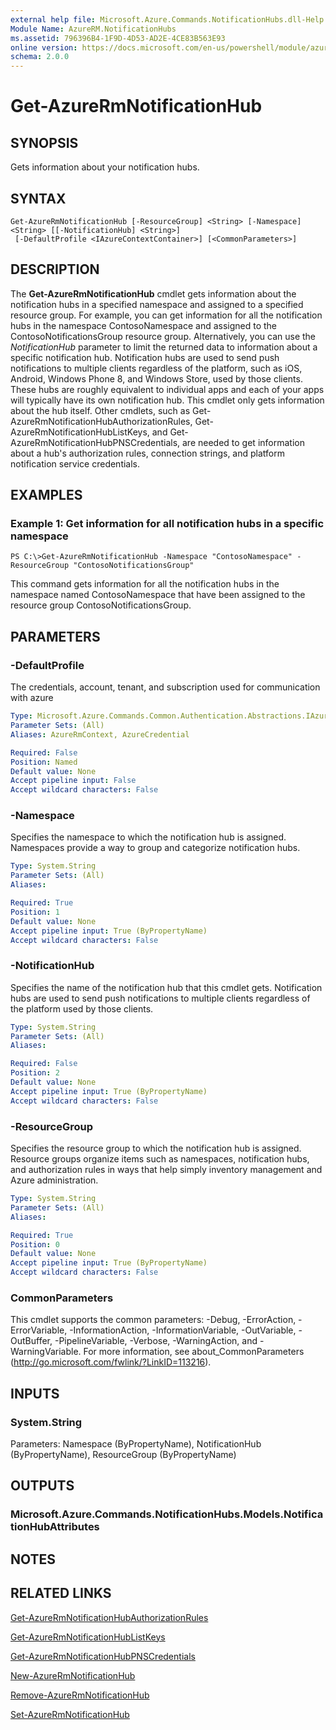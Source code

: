 ```yaml
---
external help file: Microsoft.Azure.Commands.NotificationHubs.dll-Help.xml
Module Name: AzureRM.NotificationHubs
ms.assetid: 796396B4-1F9D-4D53-AD2E-4CE83B563E93
online version: https://docs.microsoft.com/en-us/powershell/module/azurerm.notificationhubs/get-azurermnotificationhub
schema: 2.0.0
---
```


# Get-AzureRmNotificationHub

## SYNOPSIS
Gets information about your notification hubs.

## SYNTAX

```
Get-AzureRmNotificationHub [-ResourceGroup] <String> [-Namespace] <String> [[-NotificationHub] <String>]
 [-DefaultProfile <IAzureContextContainer>] [<CommonParameters>]
```

## DESCRIPTION
The **Get-AzureRmNotificationHub** cmdlet gets information about the notification hubs in a specified namespace and assigned to a specified resource group.
For example, you can get information for all the notification hubs in the namespace ContosoNamespace and assigned to the ContosoNotificationsGroup resource group.
Alternatively, you can use the *NotificationHub* parameter to limit the returned data to information about a specific notification hub.
Notification hubs are used to send push notifications to multiple clients regardless of the platform, such as iOS, Android, Windows Phone 8, and Windows Store, used by those clients.
These hubs are roughly equivalent to individual apps and each of your apps will typically have its own notification hub.
This cmdlet only gets information about the hub itself.
Other cmdlets, such as Get-AzureRmNotificationHubAuthorizationRules, Get-AzureRmNotificationHubListKeys, and Get-AzureRmNotificationHubPNSCredentials, are needed to get information about a hub's authorization rules, connection strings, and platform notification service credentials.

## EXAMPLES

### Example 1: Get information for all notification hubs in a specific namespace
```
PS C:\>Get-AzureRmNotificationHub -Namespace "ContosoNamespace" -ResourceGroup "ContosoNotificationsGroup"
```

This command gets information for all the notification hubs in the namespace named ContosoNamespace that have been assigned to the resource group ContosoNotificationsGroup.

## PARAMETERS

### -DefaultProfile
The credentials, account, tenant, and subscription used for communication with azure

```yaml
Type: Microsoft.Azure.Commands.Common.Authentication.Abstractions.IAzureContextContainer
Parameter Sets: (All)
Aliases: AzureRmContext, AzureCredential

Required: False
Position: Named
Default value: None
Accept pipeline input: False
Accept wildcard characters: False
```

### -Namespace
Specifies the namespace to which the notification hub is assigned.
Namespaces provide a way to group and categorize notification hubs.

```yaml
Type: System.String
Parameter Sets: (All)
Aliases:

Required: True
Position: 1
Default value: None
Accept pipeline input: True (ByPropertyName)
Accept wildcard characters: False
```

### -NotificationHub
Specifies the name of the notification hub that this cmdlet gets.
Notification hubs are used to send push notifications to multiple clients regardless of the platform used by those clients.

```yaml
Type: System.String
Parameter Sets: (All)
Aliases:

Required: False
Position: 2
Default value: None
Accept pipeline input: True (ByPropertyName)
Accept wildcard characters: False
```

### -ResourceGroup
Specifies the resource group to which the notification hub is assigned.
Resource groups organize items such as namespaces, notification hubs, and authorization rules in ways that help simply inventory management and Azure administration.

```yaml
Type: System.String
Parameter Sets: (All)
Aliases:

Required: True
Position: 0
Default value: None
Accept pipeline input: True (ByPropertyName)
Accept wildcard characters: False
```

### CommonParameters
This cmdlet supports the common parameters: -Debug, -ErrorAction, -ErrorVariable, -InformationAction, -InformationVariable, -OutVariable, -OutBuffer, -PipelineVariable, -Verbose, -WarningAction, and -WarningVariable. For more information, see about_CommonParameters (http://go.microsoft.com/fwlink/?LinkID=113216).

## INPUTS

### System.String
Parameters: Namespace (ByPropertyName), NotificationHub (ByPropertyName), ResourceGroup (ByPropertyName)

## OUTPUTS

### Microsoft.Azure.Commands.NotificationHubs.Models.NotificationHubAttributes

## NOTES

## RELATED LINKS

[Get-AzureRmNotificationHubAuthorizationRules](./Get-AzureRmNotificationHubAuthorizationRules.md)

[Get-AzureRmNotificationHubListKeys](./Get-AzureRmNotificationHubListKeys.md)

[Get-AzureRmNotificationHubPNSCredentials](./Get-AzureRmNotificationHubPNSCredentials.md)

[New-AzureRmNotificationHub](./New-AzureRmNotificationHub.md)

[Remove-AzureRmNotificationHub](./Remove-AzureRmNotificationHub.md)

[Set-AzureRmNotificationHub](./Set-AzureRmNotificationHub.md)


